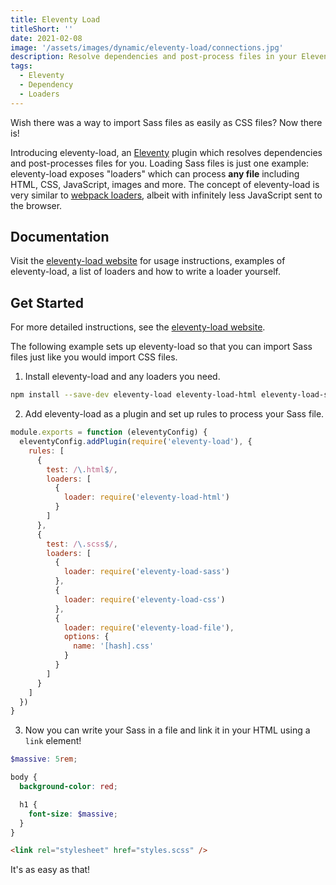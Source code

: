 ```yaml
---
title: Eleventy Load
titleShort: ''
date: 2021-02-08
image: '/assets/images/dynamic/eleventy-load/connections.jpg'
description: Resolve dependencies and post-process files in your Eleventy project, similar to webpack loaders
tags:
  - Eleventy
  - Dependency
  - Loaders
---
```


Wish there was a way to import Sass files as easily as CSS files? Now there is!

Introducing eleventy-load, an [Eleventy](https://11ty.dev/) plugin which resolves dependencies and post-processes files for you. Loading Sass files is just one example: eleventy-load exposes "loaders" which can process **any file** including HTML, CSS, JavaScript, images and more. The concept of eleventy-load is very similar to [webpack loaders](https://webpack.js.org/loaders/), albeit with infinitely less JavaScript sent to the browser.

## Documentation

Visit the [eleventy-load website](https://eleventy-load.xyz/) for usage instructions, examples of eleventy-load, a list of loaders and how to write a loader yourself.

## Get Started

For more detailed instructions, see the [eleventy-load website](https://eleventy-load.xyz/usage/).

The following example sets up eleventy-load so that you can import Sass files just like you would import CSS files.

1. Install eleventy-load and any loaders you need.

```sh
npm install --save-dev eleventy-load eleventy-load-html eleventy-load-sass eleventy-load-css eleventy-load-file
```

2. Add eleventy-load as a plugin and set up rules to process your Sass file.

```js
module.exports = function (eleventyConfig) {
  eleventyConfig.addPlugin(require('eleventy-load'), {
    rules: [
      {
        test: /\.html$/,
        loaders: [
          {
            loader: require('eleventy-load-html')
          }
        ]
      },
      {
        test: /\.scss$/,
        loaders: [
          {
            loader: require('eleventy-load-sass')
          },
          {
            loader: require('eleventy-load-css')
          },
          {
            loader: require('eleventy-load-file'),
            options: {
              name: '[hash].css'
            }
          }
        ]
      }
    ]
  })
}
```

3. Now you can write your Sass in a file and link it in your HTML using a `link` element!

```scss
$massive: 5rem;

body {
  background-color: red;

  h1 {
    font-size: $massive;
  }
}
```

```html
<link rel="stylesheet" href="styles.scss" />
```

It's as easy as that!
